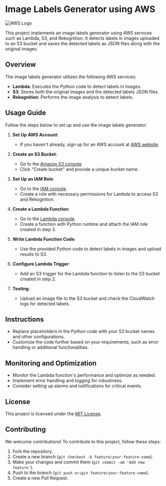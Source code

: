 # Image Labels Generator using AWS

![AWS Logo](https://upload.wikimedia.org/wikipedia/commons/thumb/9/93/Amazon_Web_Services_Logo.svg/1280px-Amazon_Web_Services_Logo.svg.png)

This project implements an image labels generator using AWS services such as Lambda, S3, and Rekognition. It detects labels in images uploaded to an S3 bucket and saves the detected labels as JSON files along with the original images.

## Overview

The image labels generator utilizes the following AWS services:

- **Lambda**: Executes the Python code to detect labels in images.
- **S3**: Stores both the original images and the detected labels JSON files.
- **Rekognition**: Performs the image analysis to detect labels.

## Usage Guide

Follow the steps below to set up and use the image labels generator:

1. **Set Up AWS Account**:
   - If you haven't already, sign up for an AWS account at [AWS website](https://aws.amazon.com/).

2. **Create an S3 Bucket**:
   - Go to the [Amazon S3 console](https://s3.console.aws.amazon.com/).
   - Click "Create bucket" and provide a unique bucket name.

3. **Set Up an IAM Role**:
   - Go to the [IAM console](https://console.aws.amazon.com/iam/).
   - Create a role with necessary permissions for Lambda to access S3 and Rekognition.

4. **Create a Lambda Function**:
   - Go to the [Lambda console](https://console.aws.amazon.com/lambda/).
   - Create a function with Python runtime and attach the IAM role created in step 3.

5. **Write Lambda Function Code**:
   - Use the provided Python code to detect labels in images and upload results to S3.

6. **Configure Lambda Trigger**:
   - Add an S3 trigger for the Lambda function to listen to the S3 bucket created in step 2.

7. **Testing**:
   - Upload an image file to the S3 bucket and check the CloudWatch logs for detected labels.

## Instructions

- Replace placeholders in the Python code with your S3 bucket names and other configurations.
- Customize the code further based on your requirements, such as error handling or additional functionalities.

## Monitoring and Optimization

- Monitor the Lambda function's performance and optimize as needed.
- Implement error handling and logging for robustness.
- Consider setting up alarms and notifications for critical events.

## License

This project is licensed under the [MIT License](LICENSE).

## Contributing

We welcome contributions! To contribute to this project, follow these steps:

1. Fork the repository.
2. Create a new branch (`git checkout -b feature/your-feature-name`).
3. Make your changes and commit them (`git commit -am 'Add new feature'`).
4. Push to the branch (`git push origin feature/your-feature-name`).
5. Create a new Pull Request.
